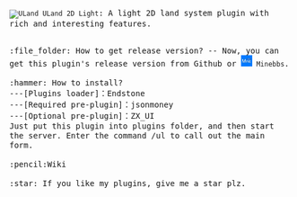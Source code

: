 <samp>
    <br ><code><img height="30" src="https://github.com/umarurize/ULand_2D_Light/blob/master/logo/ULand.png" alt=ULand 2D Light" /></a>&nbsp;ULand 2D Light</code>: A light 2D land system plugin with rich and interesting features. 
    <br />
  </samp>
 <p align="left">
  <samp>
    <br />:file_folder: How to get release version? -- Now, you can get this plugin's release version from Github or <code><a href="https://www.minebbs.com/resources/authors/umaru.3812/"><img height="20" src="https://github.com/umarurize/umaru-cdn/blob/main/images/minebbs.png" alt=Minebbs" /></a>&nbsp;Minebbs</code>.
    <br />
    <br />:hammer: How to install?
    <br />---[Plugins loader]：Endstone
    <br />---[Required pre-plugin]：jsonmoney
    <br />---[Optional pre-plugin]：ZX_UI
    <br />Just put this plugin into plugins folder, and then start the server. Enter the command /ul to call out the main form.
    <br />
    <br />:pencil:Wiki
    <br />
    <br />:star: If you like my plugins, give me a star plz.
  </samp>
</p>
